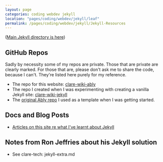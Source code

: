 ```yaml
---
layout: page
categories: coding webdev jekyll 
location: "pages/coding/webdev/jekyll/leaf"
permalink: /pages/coding/webdev/jekyll/Jekyll-Resources
---
```


([Main Jekyll directory is here](/pages/coding/webdev/Jekyll/))

## GitHub Repos 

Sadly by necessity some of my repos are private. Those that are private are clearly marked. For those that are, please don't ask me to share the code, because I can't. They're listed here purely for my reference.

- The repo for this website: [clare-wiki-ably](https://github.com/claresudbery/clare-wiki-ably)
- The repo I created when I was experimenting with creating a vanilla Jekyll site: [clare-wiki-jekyll](https://github.com/claresudbery/clare-wiki-jekyll)
- The [original Ably repo](https://github.com/ably/wiki-site) I used as a template when I was getting started.

## Docs and Blog Posts

- [Articles on this site re what I've learnt about Jekyll](/pages/coding/webdev/Jekyll)

## Notes from Ron Jeffries about his Jekyll solution

- See clare-tech: jekyll-extra.md

